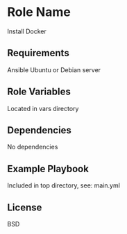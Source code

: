 Role Name
=========

Install Docker

Requirements
------------

Ansible
Ubuntu or Debian server

Role Variables
--------------

Located in vars directory

Dependencies
------------

No dependencies

Example Playbook
----------------

Included in top directory, see: main.yml


License
-------

BSD

